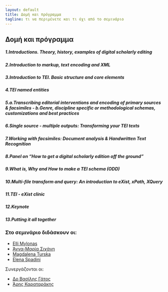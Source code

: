 ```yaml
---
layout: default
title: Δομή και πρόγραμμα 
tagline: τι να περιμένετε και τι όχι από το σεμινάριο
---
```


## Δομή και πρόγραμμα 



##### 1.Introductions. Theory, history, examples of digital scholarly editing

##### 2.Introduction to markup, text encoding and XML

##### 3.Introduction to TEI. Basic structure and core elements

##### 4.TEI named entities

##### 5.a.Transcribing editorial interventions and encoding of primary sources & facsimiles - b.Genre, discipline specific or methodological schemas, customizations and best practices

##### 6.Single source - multiple outputs: Transforming your TEI texts

##### 7.Working with facsimiles: Document analysis & Handwritten Text Recognition

##### 8.Panel on “How to get a digital scholarly edition off the ground”

##### 9.What is, Why  and How to make a TEI schema (ODD)

##### 10.Multi-file transform and query: An introduction to eXist, xPath, XQuery

##### 11.TEI - eXist clinic

##### 12.Keynote

##### 13.Putting it all together

 
### Στο σεμινάριο διδάσκουν οι:

* <a href="https://library.brown.edu/cds/elli-mylonas/">Εlli Mylonas</a>
* <a href="https://www.huygens.knaw.nl/sichani-anna-maria/">Άννα-Μαρία Σιχάνη</a>
* <a href="">Magdalena Turska</a>
* <a href="https://www.huygens.knaw.nl/elena-spadini/">Elena Spadini</a>
 
  
Συνεργάζονται οι: 

* <a href="http://www.iit.demokritos.gr/~bgat/">Δρ Βασίλης Γάτος</a>
* <a href="http://www.vivl.io">Άρης Καραταράκης</a>	     
	 

